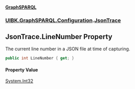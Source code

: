 #### [GraphSPARQL](./index.md 'index')
### [UIBK.GraphSPARQL.Configuration](./UIBK-GraphSPARQL-Configuration.md 'UIBK.GraphSPARQL.Configuration').[JsonTrace](./UIBK-GraphSPARQL-Configuration-JsonTrace.md 'UIBK.GraphSPARQL.Configuration.JsonTrace')
## JsonTrace.LineNumber Property
The current line number in a JSON file at time of capturing.  
```csharp
public int LineNumber { get; }
```
#### Property Value
[System.Int32](https://docs.microsoft.com/en-us/dotnet/api/System.Int32 'System.Int32')  
